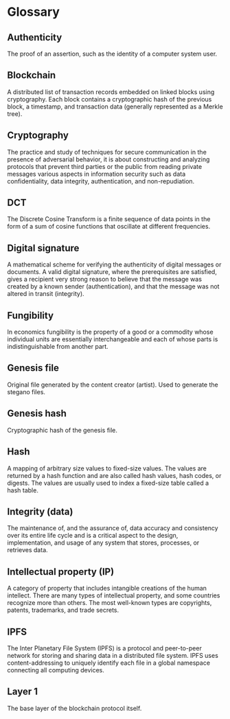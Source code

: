 # Glossary

## Authenticity

The proof of an assertion, such as the identity of a computer system user.

## Blockchain

A distributed list of transaction records embedded on linked blocks using cryptography. Each block contains a cryptographic hash of the previous block, a timestamp, and transaction data (generally represented as a Merkle tree).

## Cryptography

The practice and study of techniques for secure communication in the presence of adversarial behavior, it is about constructing and analyzing protocols that prevent third parties or the public from reading private messages various aspects in information security such as data confidentiality, data integrity, authentication, and non-repudiation.

## DCT

The Discrete Cosine Transform is a finite sequence of data points in the form of a sum of cosine functions that oscillate at different frequencies.

## Digital signature

A mathematical scheme for verifying the authenticity of digital messages or documents. A valid digital signature, where the prerequisites are satisfied, gives a recipient very strong reason to believe that the message was created by a known sender (authentication), and that the message was not altered in transit (integrity).

## Fungibility

In economics fungibility is the property of a good or a commodity whose individual units are essentially interchangeable and each of whose parts is indistinguishable from another part.

## Genesis file

Original file generated by the content creator (artist). Used to generate the stegano files.

## Genesis hash

Cryptographic hash of the genesis file.

## Hash

A mapping of arbitrary size values to fixed-size values. The values are returned by a hash function and are also called hash values, hash codes, or digests. The values are usually used to index a fixed-size table called a hash table.

## Integrity (data)

The maintenance of, and the assurance of, data accuracy and consistency over its entire life cycle and is a critical aspect to the design, implementation, and usage of any system that stores, processes, or retrieves data.

## Intellectual property (IP)

A category of property that includes intangible creations of the human intellect. There are many types of intellectual property, and some countries recognize more than others. The most well-known types are copyrights, patents, trademarks, and trade secrets.

## IPFS

The Inter Planetary File System (IPFS) is a protocol and peer-to-peer network for storing and sharing data in a distributed file system. IPFS uses content-addressing to uniquely identify each file in a global namespace connecting all computing devices.

## Layer 1

The base layer of the blockchain protocol itself.
